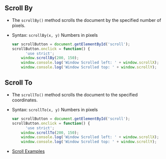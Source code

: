 ## Scroll By

* The `scrollBy()` method scrolls the document by the specified number of pixels.
* Syntax: `scrollBy(x, y)` Numbers in pixels

  ```javascript
  var scrollButton = document.getElementById('scroll');
  scrollButton.onclick = function() {
        'use strict';
      window.scrollBy(200, 150);
      window.console.log('Window Scrolled left: ' + window.scrollX);
      window.console.log('Window Scrolled top: ' + window.scrollY);
  ```

## Scroll To

* The `scrollTo()` method scrolls the document to the specified coordinates.
* Syntax: `scrollTo(x, y)` Numbers in pixels

  ```javascript
  var scrollButton = document.getElementById('scroll');
  scrollButton.onclick = function() {
        'use strict';
      window.scrollTo(200, 150);
      window.console.log('Window Scrolled left: ' + window.scrollX);
      window.console.log('Window Scrolled top: ' + window.scrollY);
  ```
* [Scroll Examples](./html/scroll.html)